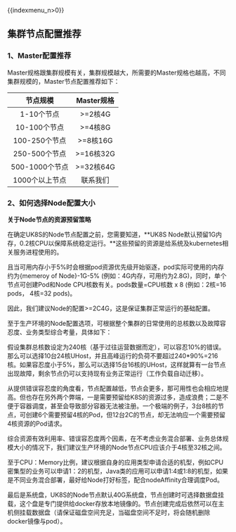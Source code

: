{{indexmenu_n>0}}
## 集群节点配置推荐

### 1、Master配置推荐

Master规格跟集群规模有关，集群规模越大，所需要的Master规格也越高，不同集群规模的，Master节点配置推荐如下：

|节点规模| Master规格|
|:-:|:-:|
|1-10个节点| >=2核4G|
|10-100个节点| >=4核8G|
|100-250个节点| >=8核16G|
|250-500个节点| >=16核32G|
|500-1000个节点| >=32核64G|
|1000个以上节点|联系我们|

### 2、如何选择Node配置大小

**关于Node节点的资源预留策略**

在确定UK8S的Node节点配置之前，您需要知道，**UK8S Node默认预留1G内存，0.2核CPU以保障系统稳定运行。**这些预留的资源是给系统及kubernetes相关服务进程使用的。

且当可用内存小于5%时会根据pod资源优先级开始驱逐，pod实际可使用的内存约为{memeroy of Node}-1G-5% (例如：4G内存，可用约为2.8G)，同时，单个节点可创建Pod和Node CPU核数有关。pods数量=CPU核数 x 8 (例如：2核=16 pods， 4核=32 pods)。

因此，我们建议Node的配置>=2C4G，这是保证集群正常运行的基础配置。

至于生产环境的Node配置选项，可根据整个集群的日常使用的总核数以及故障容忍度、业务类型综合考量，具体如下：

假设集群总核数设定为240核（基于过往运营数据而定），可以容忍10%的错误。那么可以选择10台24核UHost，并且高峰运行的负荷不要超过240*90%=216核。如果容忍度小于5%，那么可以选择15台16核的UHost，这样就算有一台节点出现故障，剩余节点仍可以支持现有业务正常运行（工作负载自动迁移）。

从提供错误容忍度的角度看，节点配置越低，节点会更多，那可用性也会相应地提高。但也存在另外两个弊端，一是需要预留给K8S的资源过多，造成浪费；二是不便于容器调度，甚至会导致部分容器无法被注册。一个极端的例子，3台8核的节点，可创建6个需要预留4核的Pod，但12台2C的节点，却无法响应一个需要预留4核资源的Pod请求。

综合资源有效利用率、错误容忍度两个因素，在不考虑业务混合部署、业务总体规模大小的情况下，我们建议生产环境的Node节点CPU应该介于4核至32核之间。

至于CPU：Memory比例，建议根据自身的应用类型申请合适的机型，例如CPU密集型的业务可以申请1：2的机型，Java类的应用可以申请1:4或1:8的机型，如果是不同业务混合部署，最好给Node打好标签，配合nodeAffinity合理调度Pod。

最后是系统盘，UK8S的Node节点默认40G系统盘，节点创建时可选择数据盘挂载，这个盘是专门提供给docker存放本地镜像的。节点创建完成后依然可以在主机侧挂载数据盘（请保证磁盘空间充足，当磁盘空间不足时，将会随机删除docker镜像与pod）。
